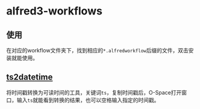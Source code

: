 # alfred3-workflows

## 使用
在对应的workflow文件夹下，找到相应的`*.alfredworkflow`后缀的文件，双击安装就能使用。

## [ts2datetime](https://github.com/26huitailang/alfred3-workflows/tree/master/ts2datetime)
将时间戳转换为可读时间的工具，关键词`ts`，复制时间戳后，O-Space打开窗口，输入`ts`就能看到转换的结果，也可以空格输入指定的时间戳。

